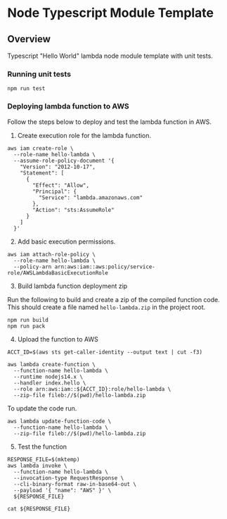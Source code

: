 # Node Typescript Module Template

## Overview

Typescript "Hello World" lambda node module template with unit tests. 

### Running unit tests

```
npm run test
```

### Deploying lambda function to AWS

Follow the steps below to deploy and test the lambda function in AWS. 

1. Create execution role for the lambda function.

```
aws iam create-role \
  --role-name hello-lambda \
  --assume-role-policy-document '{
    "Version": "2012-10-17",
    "Statement": [
      { 
        "Effect": "Allow", 
        "Principal": {
          "Service": "lambda.amazonaws.com"
        }, 
        "Action": "sts:AssumeRole"
      }
    ]
  }'
```

2. Add basic execution permissions.

  ```
  aws iam attach-role-policy \
    --role-name hello-lambda \
    --policy-arn arn:aws:iam::aws:policy/service-role/AWSLambdaBasicExecutionRole
  ```

3. Build lambda function deployment zip

  Run the following to build and create a zip of the compiled function code. This should create a file named `hello-lambda.zip` in the project root.

```
npm run build
npm run pack
```

4. Upload the function to AWS

```
ACCT_ID=$(aws sts get-caller-identity --output text | cut -f3)

aws lambda create-function \
  --function-name hello-lambda \
  --runtime nodejs14.x \
  --handler index.hello \
  --role arn:aws:iam::${ACCT_ID}:role/hello-lambda \
  --zip-file fileb://$(pwd)/hello-lambda.zip
```

To update the code run.

```
aws lambda update-function-code \
  --function-name hello-lambda \
  --zip-file fileb://$(pwd)/hello-lambda.zip
```

5. Test the function

```
RESPONSE_FILE=$(mktemp)
aws lambda invoke \
  --function-name hello-lambda \
  --invocation-type RequestResponse \
  --cli-binary-format raw-in-base64-out \
  --payload '{ "name": "AWS" }' \
  ${RESPONSE_FILE}

cat ${RESPONSE_FILE}
```
